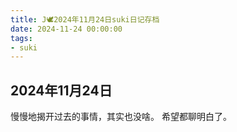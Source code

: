```yaml
---
title: J🕊️2024年11月24日suki日记存档
date: 2024-11-24 00:00:00
tags:
- suki
---
```


## 2024年11月24日

慢慢地揭开过去的事情，其实也没啥。
希望都聊明白了。
